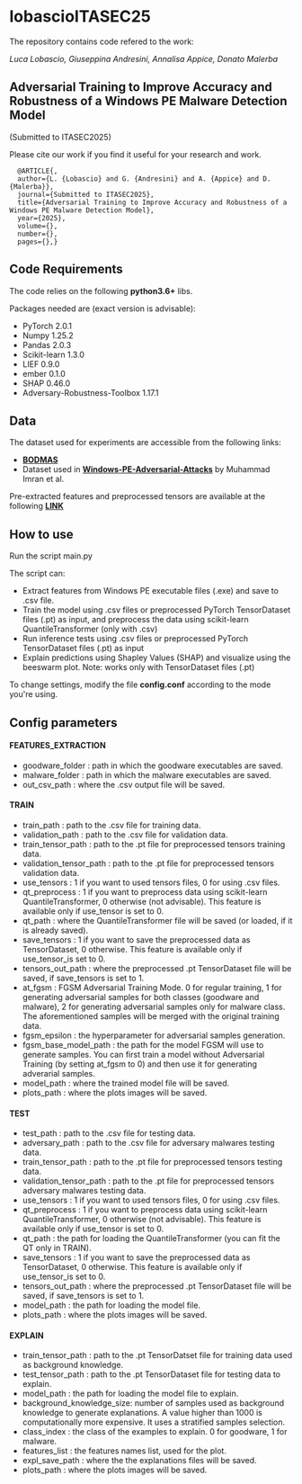 # lobascioITASEC25

The repository contains code refered to the work:

_Luca Lobascio, Giuseppina Andresini, Annalisa Appice, Donato Malerba_

## Adversarial Training to Improve Accuracy and Robustness of a Windows PE Malware Detection Model
(Submitted to ITASEC2025)

Please cite our work if you find it useful for your research and work.
```
  @ARTICLE{, 
  author={L. {Lobascio} and G. {Andresini} and A. {Appice} and D. {Malerba}}, 
  journal={Submitted to ITASEC2025}, 
  title={Adversarial Training to Improve Accuracy and Robustness of a Windows PE Malware Detection Model}, 
  year={2025}, 
  volume={}, 
  number={}, 
  pages={},}
```

## Code Requirements

The code relies on the following **python3.6+** libs.

Packages needed are (exact version is advisable):
* PyTorch 2.0.1
* Numpy 1.25.2
* Pandas 2.0.3
* Scikit-learn 1.3.0
* LIEF 0.9.0
* ember 0.1.0
* SHAP 0.46.0
* Adversary-Robustness-Toolbox 1.17.1

## Data
The dataset used for experiments are accessible from the following links:
- [__BODMAS__](https://whyisyoung.github.io/BODMAS/)
- Dataset used in [__Windows-PE-Adversarial-Attacks__](https://github.com/MuhammdImran/Windows-PE-Adversarial-Attacks) by Muhammad Imran et al.

Pre-extracted features and preprocessed tensors are available at the following [__LINK__](https://unibari-my.sharepoint.com/:f:/g/personal/l_lobascio4_alumni_uniba_it/EllU1CnqXGZLqvPHxdhEHIIBbStAXmeSO7E_cNId4m8Meg?e=QeaCWz)

## How to use
Run the script main.py

The script can:
* Extract features from Windows PE executable files (.exe) and save to .csv file.
* Train the model using .csv files or preprocessed PyTorch TensorDataset files (.pt) as input, and preprocess the data using scikit-learn QuantileTransformer (only with .csv)
* Run inference tests using .csv files or preprocessed PyTorch TensorDataset files (.pt) as input
* Explain predictions using Shapley Values (SHAP) and visualize using the beeswarm plot. Note: works only with TensorDataset files (.pt)

To change settings, modify the file __config.conf__ according to the mode you're using.

## Config parameters

#### FEATURES_EXTRACTION
  - goodware_folder : path in which the goodware executables are saved.
  - malware_folder : path in which the malware executables are saved.
  - out_csv_path : where the .csv output file will be saved.

#### TRAIN
  - train_path : path to the .csv file for training data.
  - validation_path : path to the .csv file for validation data.
  - train_tensor_path : path to the .pt file for preprocessed tensors training data.
  - validation_tensor_path : path to the .pt file for preprocessed tensors validation data.
  - use_tensors : 1 if you want to used tensors files, 0 for using .csv files.
  - qt_preprocess : 1 if you want to preprocess data using scikit-learn QuantileTransformer, 0 otherwise (not advisable). This feature is available only if use_tensor is set to 0.
  - qt_path : where the QuantileTransformer file will be saved (or loaded, if it is already saved).
  - save_tensors : 1 if you want to save the preprocessed data as TensorDataset, 0 otherwise. This feature is available only if use_tensor_is set to 0. 
  - tensors_out_path : where the preprocessed .pt TensorDataset file will be saved, if save_tensors is set to 1.
  - at_fgsm : FGSM Adversarial Training Mode. 0 for regular training, 1 for generating adversarial samples for both classes (goodware and malware), 2 for generating adversarial samples only for malware class. The     aforementioned samples will be merged with the original training data.
  - fgsm_epsilon : the hyperparameter for adversarial samples generation.
  - fgsm_base_model_path : the path for the model FGSM will use to generate samples. You can first train a model without Adversarial Training (by setting at_fgsm to 0) and then use it for generating adverarial samples.
  - model_path : where the trained model file will be saved.
  - plots_path : where the plots images will be saved.

#### TEST
  - test_path : path to the .csv file for testing data.
  - adversary_path : path to the .csv file for adversary malwares testing data.
  - train_tensor_path : path to the .pt file for preprocessed tensors testing data.
  - validation_tensor_path : path to the .pt file for preprocessed tensors adversary malwares testing data.
  - use_tensors : 1 if you want to used tensors files, 0 for using .csv files.
  - qt_preprocess : 1 if you want to preprocess data using scikit-learn QuantileTransformer, 0 otherwise (not advisable). This feature is available only if use_tensor is set to 0.
  - qt_path : the path for loading the QuantileTransformer (you can fit the QT only in TRAIN).
  - save_tensors : 1 if you want to save the preprocessed data as TensorDataset, 0 otherwise. This feature is available only if use_tensor_is set to 0. 
  - tensors_out_path : where the preprocessed .pt TensorDataset file will be saved, if save_tensors is set to 1.
  - model_path : the path for loading the model file.
  - plots_path : where the plots images will be saved.

#### EXPLAIN
  - train_tensor_path : path to the .pt TensorDatset file for training data used as background knowledge.
  - test_tensor_path : path to the .pt TensorDataset file for testing data to explain.
  - model_path : the path for loading the model file to explain.
  - background_knowledge_size: number of samples used as background knowledge to generate explanations. A value higher than 1000 is computationally more expensive. It uses a stratified samples selection.
  - class_index : the class of the examples to explain. 0 for goodware, 1 for malware.
  - features_list : the features names list, used for the plot.
  - expl_save_path : where the the explanations files will be saved.
  - plots_path : where the plots images will be saved.
